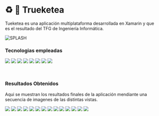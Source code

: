 # ♻️ 📱 Trueketea 

Tueketea es una aplicación multiplataforma desarrollada en Xamarin y que es el resultado del TFG de Ingeniería Informática.

![SPLASH](https://github.com/IvanSopena/Trueketea_APP/blob/main/TrueketeaApp/TrueketeaApp.Android/Resources/drawable/Trueketea.png)

### Tecnologias empleadas

[![](https://img.shields.io/badge/Xamarin-3498DB?style=for-the-badge&logo=xamarin&logoColor=white)]()
[![](https://img.shields.io/badge/C%23-239120?style=for-the-badge&logo=c-sharp&logoColor=white)]()
[![](https://img.shields.io/badge/MongoDB-4EA94B?style=for-the-badge&logo=mongodb&logoColor=white)]()
[![](https://img.shields.io/badge/Python-14354C?style=for-the-badge&logo=python&logoColor=white)]()
[![](https://img.shields.io/badge/Microsoft%20SQL%20Server-CC2927?style=for-the-badge&logo=microsoft%20sql%20server&logoColor=white)]()
[![](https://img.shields.io/badge/Visual_Studio-5C2D91?style=for-the-badge&logo=visual%20studio&logoColor=white)]()
[![](https://img.shields.io/badge/firebase-%23039BE5.svg?style=for-the-badge&logo=firebase)]()
[![](https://img.shields.io/badge/git-%23F05033.svg?style=for-the-badge&logo=git&logoColor=white)]()

</br>


### Resultados Obtenidos

Aqui se muestran los resultados finales de la aplicación mendiante una secuencia de imagenes de las distintas vistas.</br>


[![](https://github.com/IvanSopena/Trueketea_APP/blob/main/Screenshoot/splash.png)]()
[![](https://github.com/IvanSopena/Trueketea_APP/blob/main/Screenshoot/view_01.png)]()
[![](https://github.com/IvanSopena/Trueketea_APP/blob/main/Screenshoot/Reg_View.png)]()
[![](https://github.com/IvanSopena/Trueketea_APP/blob/main/Screenshoot/Val_View.png)]()
[![](https://github.com/IvanSopena/Trueketea_APP/blob/main/Screenshoot/Login_View.png)]()
[![](https://github.com/IvanSopena/Trueketea_APP/blob/main/Screenshoot/Main_View.png)]()
[![](https://github.com/IvanSopena/Trueketea_APP/blob/main/Screenshoot/detail_product_view.png)]()
[![](https://github.com/IvanSopena/Trueketea_APP/blob/main/Screenshoot/add_product_view.png)]()
[![](https://github.com/IvanSopena/Trueketea_APP/blob/main/Screenshoot/fav_view.png)]()
[![](https://github.com/IvanSopena/Trueketea_APP/blob/main/Screenshoot/profile_fav_view.png)]()
[![](https://github.com/IvanSopena/Trueketea_APP/blob/main/Screenshoot/my_articles_view.png)]()
[![](https://github.com/IvanSopena/Trueketea_APP/blob/main/Screenshoot/chat_list_view.png)]()
[![](https://github.com/IvanSopena/Trueketea_APP/blob/main/Screenshoot/message_view.png)]()
[![](https://github.com/IvanSopena/Trueketea_APP/blob/main/Screenshoot/more_view.png)]()